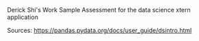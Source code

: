 Derick Shi's Work Sample Assessment for the data science xtern application 


Sources:
https://pandas.pydata.org/docs/user_guide/dsintro.html 